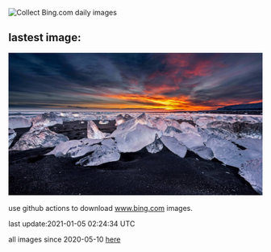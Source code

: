 ![Collect Bing.com daily images](https://github.com/counter2015/bing-daily-images/workflows/Collect%20Bing.com%20daily%20images/badge.svg)
## lastest image:
![](images/DiamondBeach.jpg)

use github actions to download www.bing.com images.

last update:2021-01-05 02:24:34 UTC

all images since 2020-05-10 [here](https://github.com/counter2015/bing-daily-images/tree/master/images) 
